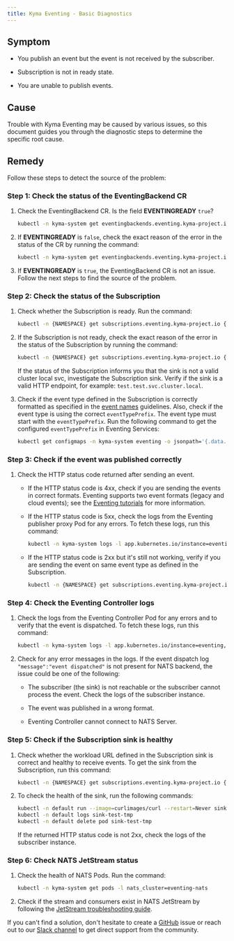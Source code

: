 ```yaml
---
title: Kyma Eventing - Basic Diagnostics
---
```


## Symptom

- You publish an event but the event is not received by the subscriber.

- Subscription is not in ready state.

- You are unable to publish events.

## Cause

Trouble with Kyma Eventing may be caused by various issues, so this document guides you through the diagnostic steps to determine the specific root cause.

## Remedy

Follow these steps to detect the source of the problem:

### Step 1: Check the status of the EventingBackend CR

1. Check the EventingBackend CR. Is the field **EVENTINGREADY** `true`?
   
    ```bash
    kubectl -n kyma-system get eventingbackends.eventing.kyma-project.io
    ```

2. If **EVENTINGREADY** is `false`, check the exact reason of the error in the status of the CR by running the command:

    ```bash
    kubectl -n kyma-system get eventingbackends.eventing.kyma-project.io eventing-backend -o yaml
    ```

3. If **EVENTINGREADY** is `true`, the EventingBackend CR is not an issue. Follow the next steps to find the source of the problem.

### Step 2: Check the status of the Subscription

1. Check whether the Subscription is ready. Run the command:

    ```bash
    kubectl -n {NAMESPACE} get subscriptions.eventing.kyma-project.io {NAME}
    ```

2. If the Subscription is not ready, check the exact reason of the error in the status of the Subscription by running the command:

    ```bash
    kubectl -n {NAMESPACE} get subscriptions.eventing.kyma-project.io {NAME} -o yaml
    ```

    If the status of the Subscription informs you that the sink is not a valid cluster local svc, investigate the Subscription sink. Verify if the sink is a valid HTTP endpoint, for example: `test.test.svc.cluster.local`.

3. Check if the event type defined in the Subscription is correctly formatted as specified in the [event names](../../../05-technical-reference/evnt-01-event-names.md) guidelines.
   Also, check if the event type is using the correct `eventTypePrefix`. The event type must start with the `eventTypePrefix`. Run the following command to get the configured `eventTypePrefix` in Eventing Services:

    ```bash
    kubectl get configmaps -n kyma-system eventing -o jsonpath='{.data.eventTypePrefix}'
    ```

### Step 3: Check if the event was published correctly

1. Check the HTTP status code returned after sending an event.

    - If the HTTP status code is 4xx, check if you are sending the events in correct formats. Eventing supports two event formats (legacy and cloud events); see the [Eventing tutorials](../../../03-tutorials/00-eventing) for more information.

    -  If the HTTP status code is 5xx, check the logs from the Eventing publisher proxy Pod for any errors. To fetch these logs, run this command:
   
        ```bash
        kubectl -n kyma-system logs -l app.kubernetes.io/instance=eventing,app.kubernetes.io/name=eventing-publisher-proxy
        ```

    - If the HTTP status code is 2xx but it's still not working, verify if you are sending the event on same event type as defined in the Subscription.
  
        ```bash
        kubectl -n {NAMESPACE} get subscriptions.eventing.kyma-project.io {NAME} -o jsonpath='{.spec.filter.filters}'
        ```

### Step 4: Check the Eventing Controller logs

1. Check the logs from the Eventing Controller Pod for any errors and to verify that the event is dispatched.
   To fetch these logs, run this command:

    ```bash
    kubectl -n kyma-system logs -l app.kubernetes.io/instance=eventing,app.kubernetes.io/name=controller
    ```

2. Check for any error messages in the logs. If the event dispatch log `"message":"event dispatched"` is not present for NATS backend, the issue could be one of the following:

   - The subscriber (the sink) is not reachable or the subscriber cannot process the event. Check the logs of the subscriber instance.

   - The event was published in a wrong format.

   - Eventing Controller cannot connect to NATS Server.

### Step 5: Check if the Subscription sink is healthy

1. Check whether the workload URL defined in the Subscription sink is correct and healthy to receive events. To get the sink from the Subscription, run this command:

    ```bash
    kubectl -n {NAMESPACE} get subscriptions.eventing.kyma-project.io {NAME} -o jsonpath='{.spec.sink}'
    ```

2. To check the health of the sink, run the following commands:

    ```bash
    kubectl -n default run --image=curlimages/curl --restart=Never sink-test-tmp -- curl --head {SINK_URL}
    kubectl -n default logs sink-test-tmp 
    kubectl -n default delete pod sink-test-tmp
    ```

    If the returned HTTP status code is not 2xx, check the logs of the subscriber instance.

### Step 6: Check NATS JetStream status

1. Check the health of NATS Pods. Run the command:

    ```bash
    kubectl -n kyma-system get pods -l nats_cluster=eventing-nats
    ```

2. Check if the stream and consumers exist in NATS JetStream by following the [JetStream troubleshooting guide](evnt-02-jetstream-troubleshooting.md).


If you can't find a solution, don't hesitate to create a [GitHub](https://github.com/kyma-project/kyma/issues) issue or reach out to our [Slack channel](http://slack.kyma-project.io/) to get direct support from the community.
